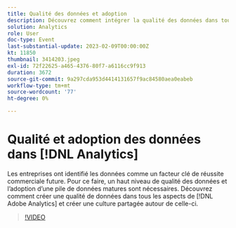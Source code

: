 ```yaml
---
title: Qualité des données et adoption
description: Découvrez comment intégrer la qualité des données dans tous les aspects d’Adobe Analytics et créer une culture partagée autour de celui-ci.
solution: Analytics
role: User
doc-type: Event
last-substantial-update: 2023-02-09T00:00:00Z
kt: 11850
thumbnail: 3414203.jpeg
exl-id: 72f22625-a465-4376-80f7-a6116cc9f913
duration: 3672
source-git-commit: 9a297cda953d4414131657f9ac84580aea0eabeb
workflow-type: tm+mt
source-wordcount: '77'
ht-degree: 0%

---
```


# Qualité et adoption des données dans [!DNL Analytics]

Les entreprises ont identifié les données comme un facteur clé de réussite commerciale future. Pour ce faire, un haut niveau de qualité des données et l’adoption d’une pile de données matures sont nécessaires. Découvrez comment créer une qualité de données dans tous les aspects de [!DNL Adobe Analytics] et créer une culture partagée autour de celle-ci.

>[!VIDEO](https://video.tv.adobe.com/v/3414203/?quality=12&learn=on)
